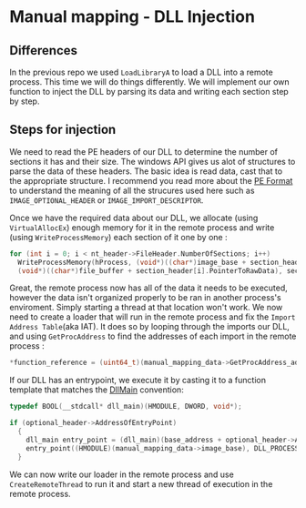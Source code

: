# Manual mapping - DLL Injection

## Differences

In the previous repo we used ```LoadLibraryA``` to load a DLL into a remote process. This time we will do things differently. We will implement our own function to inject the DLL by parsing its data and writing each section step by step. 

## Steps for injection

We need to read the PE headers of our DLL to determine the number of sections it has and their size. The windows API gives us alot of structures to parse the data of these headers. The basic idea is read data, cast that to the appropriate structure. I recommend you read more about the [PE Format](https://docs.microsoft.com/en-us/windows/win32/debug/pe-format) to understand the meaning of all the strucures used here such as ```IMAGE_OPTIONAL_HEADER``` or ```IMAGE_IMPORT_DESCRIPTOR```.

Once we have the required data about our DLL, we allocate (using ```VirtualAllocEx```) enough memory for it in the remote process and write (using ```WriteProcessMemory```) each section of it one by one :

```cpp
for (int i = 0; i < nt_header->FileHeader.NumberOfSections; i++)
  WriteProcessMemory(hProcess, (void*)((char*)image_base + section_header[i].VirtualAddress), 
  (void*)((char*)file_buffer + section_header[i].PointerToRawData), section_header[i].SizeOfRawData, 0);
```

Great, the remote process now has all of the data it needs to be executed, however the data isn't organized properly to be ran in another process's enviroment. Simply starting a thread at that location won't work. We now need to create a loader that will run in the remote process and fix the ```Import Address Table```(aka IAT). It does so by looping through the imports our DLL, and using ```GetProcAddress``` to find the addresses of each import in the remote process : 

```cpp
*function_reference = (uint64_t)(manual_mapping_data->GetProcAddress_address(hDll, MAKEINTRESOURCEA(*thunk_reference)));
```

If our DLL has an entrypoint, we execute it by casting it to a function template that matches the [DllMain](https://docs.microsoft.com/en-us/windows/win32/dlls/dllmain) convention:

```cpp
typedef BOOL(__stdcall* dll_main)(HMODULE, DWORD, void*);

if (optional_header->AddressOfEntryPoint)
  {
    dll_main entry_point = (dll_main)(base_address + optional_header->AddressOfEntryPoint);
    entry_point((HMODULE)(manual_mapping_data->image_base), DLL_PROCESS_ATTACH, 0);
  }
  ```
  
  We can now write our loader in the remote process and use `CreateRemoteThread` to run it and start a new thread of execution in the remote process.
